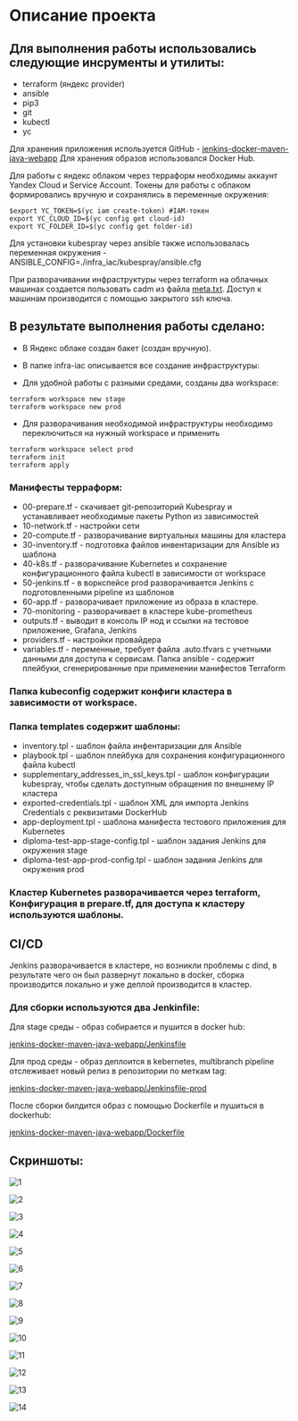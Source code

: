 # Описание проекта
## Для выполнения работы использовались следующие инсрументы и утилиты:

- terraform (яндекс provider)
- ansible
- pip3
- git
- kubectl
- yc

Для хранения приложения используется GitHub - [jenkins-docker-maven-java-webapp](https://github.com/pasqueque/jenkins-docker-maven-java-webapp)
Для хранения образов использовался Docker Hub.

Для работы с яндекс облаком через терраформ необходимы аккаунт Yandex Cloud и Service Account. 
Токены для работы с облаком формировались вручную и сохранялись в переменные окружения:
```
$export YC_TOKEN=$(yc iam create-token) #IAM-токен
export YC_CLOUD_ID=$(yc config get cloud-id)
export YC_FOLDER_ID=$(yc config get folder-id)
```

Для установки kubespray через ansible также использовалась переменная окружения - ANSIBLE_CONFIG=./infra_iac/kubespray/ansible.cfg


При разворачивании инфраструктуры через terraform на облачных машинах создается пользовать cadm из файла [meta.txt](./infra_iac/meta.txt). Доступ к машинам производится с помощью закрытого ssh ключа. 


## В результате выполнения работы сделано:

- В Яндекс облаке создан бакет (создан вручную).

- В папке infra-iac описывается все создание инфраструктуры:

- Для удобной работы с разными средами, созданы два workspace:
```
terraform workspace new stage
terraform workspace new prod
```

- Для разворачивания необходимой инфраструктуры необходимо переключиться на нужный workspace и применить
```
terraform workspace select prod 
terraform init
terraform apply
```

### Манифесты терраформ:

+ 00-prepare.tf - скачивает git-репозиторий Kubespray и устанавливает необходимые пакеты Python из зависимостей
+ 10-network.tf - настройки сети
+ 20-compute.tf - разворачивание виртуальных машины для кластера
+ 30-inventory.tf - подготовка файлов инвентаризации для Ansible из шаблона
+ 40-k8s.tf - разворачивание Kubernetes и сохранение конфигурационного файла  kubectl в зависимости от workspace
+ 50-jenkins.tf - в воркспейсе prod разворачивается Jenkins c подготовленными pipeline из шаблонов
+ 60-app.tf - разворачивает приложение из образа в кластере.
+ 70-monitoring - разворачивает в кластере kube-prometheus
+ outputs.tf - выводит в консоль IP нод и ссылки на тестовое приложение, Grafana, Jenkins
+ providers.tf - настройки провайдера
+ variables.tf - переменные, требует файла .auto.tfvars с учетными данными для доступа к сервисам.
Папка ansible - содержит плейбуки, сгенерированные при применении манифестов Terraform

### Папка kubeconfig содержит конфиги кластера в зависимости от workspace.

### Папка templates содержит шаблоны:

+ inventory.tpl - шаблон файла инфентаризации для Ansible
+ playbook.tpl - шаблон плейбука для сохранения конфигурационного файла kubectl
+ supplementary_addresses_in_ssl_keys.tpl - шаблон конфигурации kubespray, чтобы сделать доступным обращения по внешнему IP кластера
+ exported-credentials.tpl - шаблон XML для импорта Jenkins Credentials с реквизитами DockerHub
+ app-deployment.tpl - шаблона манифеста тестового приложения для Kubernetes
+ diploma-test-app-stage-config.tpl - шаблон задания Jenkins для окружения stage
+ diploma-test-app-prod-config.tpl - шаблон задания Jenkins для окружения prod

### Кластер Kubernetes разворачивается через terraform, Конфигурация в prepare.tf, для доступа к кластеру используются шаблоны. 

## CI/CD 

Jenkins разворачивается в кластере, но возникли проблемы с dind, в результате чего он был развернут локально в docker, сборка производится локально и уже деплой производится в кластер.

### Для сборки используются два Jenkinfile:

Для stage среды - образ собирается и пушится в docker hub: 

 [jenkins-docker-maven-java-webapp/Jenkinsfile](https://github.com/pasqueque/jenkins-docker-maven-java-webapp/blob/master/Jenkinsfile)

Для прод среды - образ деплоится в kebernetes, multibranch pipeline отслеживает новый релиз в репозитории по меткам tag:

[jenkins-docker-maven-java-webapp/Jenkinsfile-prod](https://github.com/pasqueque/jenkins-docker-maven-java-webapp/blob/master/Jenkinsfile-prod)

После сборки билдится образ с помощью Dockerfile и пушиться в dockerhub:

[jenkins-docker-maven-java-webapp/Dockerfile](https://github.com/pasqueque/jenkins-docker-maven-java-webapp/blob/master/Dockerfile)

## Скриншоты:
 
![1](./SCREENSHOTS/vms_prod.png)

![2](./SCREENSHOTS/map.png)

![3](./SCREENSHOTS/tfstate_bucket.png)

![4](./SCREENSHOTS/kubecluster.png)

![5](./SCREENSHOTS/monitoring.png)

![6](./SCREENSHOTS/jenkins_in_kuber.png)

![7](./SCREENSHOTS/instance_app_in_kuber.png)

![8](./SCREENSHOTS/prodd_app.png)

![9](./SCREENSHOTS/deploy_in_kubernetes.png)

![10](./SCREENSHOTS/deployment_in_kube.png)

![11](./SCREENSHOTS/app001.png)

![12](./SCREENSHOTS/with_prod%20build.png)

![13](./SCREENSHOTS/pipeline.png)

![14](./SCREENSHOTS/build_stage_app_and_push_to_dockerhub.png)
